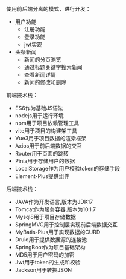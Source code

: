 使用前后端分离的模式，进行开发：
- 用户功能
  - 注册功能
  - 登录功能
  - jwt实现
- 头条新闻
  - 新闻的分页浏览
  - 通过标题关键字搜索新闻
  - 查看新闻详情
  - 新闻的修改和删除

前端技术栈：
- ES6作为基础JS语法
- nodejs用于运行环境
- npm用于项目依赖管理工具
- vite用于项目的构建架工具
- Vue3用于项目数据的渲染框架
- Axios用于前后端数据的交互
- Router用于页面的跳转
- Pinia用于存储用户的数据
- LocalStorage作为用户校验token的存储手段
- Element-Plus提供组件

后端技术栈：
- JAVA作为开发语言,版本为JDK17
- Tomcat作为服务容器,版本为10.1.7
- Mysql8用于项目存储数据
- SpringMVC用于控制层实现前后端数据交互
- MyBatis-Plus用于实现数据的CURD
- Druid用于提供数据源的连接池
- SpringBoot作为项目基础架构
- MD5用于用户密码的加密
- Jwt用于token的生成和校验
- Jackson用于转换JSON
